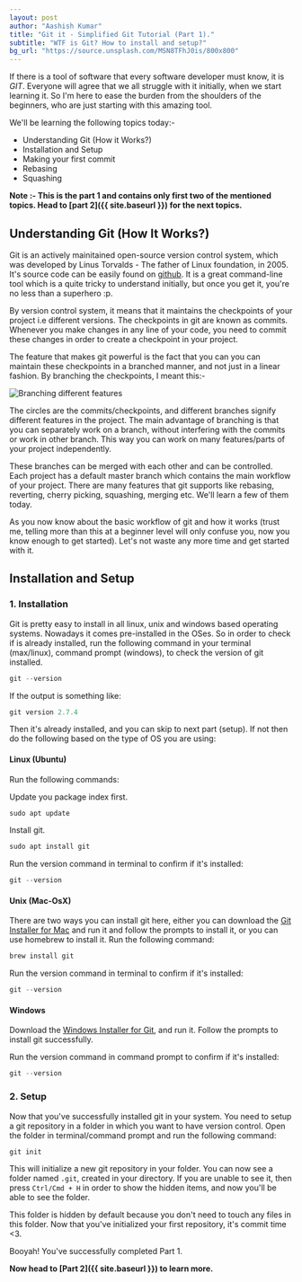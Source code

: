 ```yaml
---
layout: post
author: "Aashish Kumar"
title: "Git it - Simplified Git Tutorial (Part 1)."
subtitle: "WTF is Git? How to install and setup?"
bg_url: "https://source.unsplash.com/MSN8TFhJ0is/800x800"
---
```


If there is a tool of software that every software developer must know, it is *GIT*. Everyone will agree that we all struggle with it initially, when we start learning it. So I'm here to ease the burden from the shoulders of the beginners, who are just starting with this amazing tool.

We'll be learning the following topics today:-

- Understanding Git (How it Works?)
- Installation and Setup
- Making your first commit
- Rebasing
- Squashing

__Note :- This is the part 1 and contains only first two of the mentioned topics. Head to [part 2]({{ site.baseurl }}) for the next topics.__

## Understanding Git (How It Works?)

Git is an actively mainitained open-source version control system, which was developed by Linus Torvalds - The father of Linux foundation, in 2005. It's source code can be easily found on [github](https://github.com/git/git). It is a great command-line tool which is a quite tricky to understand initially, but once you get it, you're no less than a superhero :p.

By version control system, it means that it maintains the checkpoints of your project i.e different versions. The checkpoints in git are known as commits. Whenever you make changes in any line of your code, you need to commit these changes in order to create a checkpoint in your project.

The feature that makes git powerful is the fact that you can you can maintain these checkpoints in a branched manner, and not just in a linear fashion. By branching the checkpoints, I meant this:-

![Branching different features](https://wac-cdn.atlassian.com/dam/jcr:746be214-eb99-462c-9319-04a4d2eeebfa/01.svg?cdnVersion=990)

The circles are the commits/checkpoints, and different branches signify different features in the project. The main advantage of branching is that you can separately work on a branch, without interfering with the commits or work in other branch. This way you can work on many features/parts of your project independently.

These branches can be merged with each other and can be controlled. Each project has a default master branch which contains the main workflow of your project. There are many features that git supports like rebasing, reverting, cherry picking, squashing, merging etc. We'll learn a few of them today.

As you now know about the basic workflow of git and how it works (trust me, telling more than this at a beginner level will only confuse you, now you know enough to get started). Let's not waste any more time and get started with it.

## Installation and Setup

### 1. Installation

Git is pretty easy to install in all linux, unix  and windows based operating systems. Nowadays it comes pre-installed in the OSes. So in order to check if is already installed, run the following command in your terminal (max/linux), command prompt (windows), to check the version of git installed.

```python
git --version
```

If the output is something like:

```python
git version 2.7.4
```

Then it's already installed, and you can skip to next part (setup). If not then do the following based on the type of OS you are using:

#### Linux (Ubuntu)

Run the following commands:

Update you package index first.

```python
sudo apt update
```

Install git.

```python
sudo apt install git
```

Run the version command in terminal to confirm if it's installed:

```python
git --version
```

#### Unix (Mac-OsX)

There are two ways you can install git here, either you can download the [Git Installer for Mac](https://sourceforge.net/projects/git-osx-installer/files/) and run it and follow the prompts to install it, or you can use homebrew to install it. Run the following command:

```python
brew install git
```

Run the version command in terminal to confirm if it's installed:

```python
git --version
```

#### Windows

Download the [Windows Installer for Git](https://gitforwindows.org/), and run it. Follow the prompts to install git successfully.

Run the version command in command prompt to confirm if it's installed:

```python
git --version
```

### 2. Setup

Now that you've successfully installed git in your system. You need to setup a git repository in a folder in which you want to have version control. Open the folder in terminal/command prompt and run the following command:

```python
git init
```

This will initialize a new git repository in your folder. You can now see a folder named `.git`, created in your directory. If you are unable to see it, then press `Ctrl/Cmd + H` in order to show the hidden items, and now you'll be able to see the folder.

This folder is hidden by default because you don't need to touch any files in this folder. Now that you've initialized your first repository, it's commit time <3.

Booyah! You've successfully completed Part 1.

__Now head to [Part 2]({{ site.baseurl }}) to learn more.__